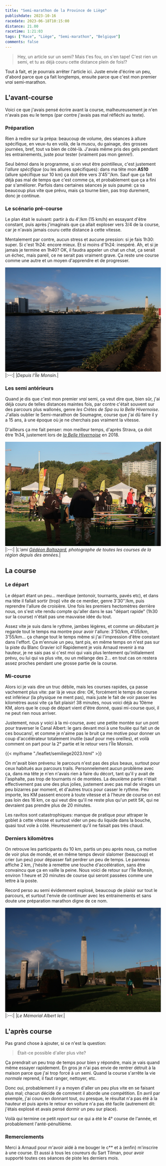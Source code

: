 ```yaml
---
title: "Semi-marathon de la Province de Liège"
publishdate: 2023-10-16
racedate: 2023-06-18T10:15:00
distance: 21.00
racetime: 1:21:03
tags: ["Race", "Liège", "Semi-marathon", "Belgique"]
comments: false
---
```


> Hey, un article sur un semi? Mais t'es fou, on s'en tape! C'est rien un semi, et tu as déjà couru cette distance plein de fois!?

Tout à fait, et je pourrais arrêter l'article ici. Juste envie d'écrire un peu, d'abord parce que ça fait longtemps, ensuite parce que c'est mon premier _vrai_ semi-marathon. 

## L'avant-course

Voici ce que j'avais pensé écrire avant la course, malheureusement je n'en n'avais pas eu le temps (par contre j'avais pas mal réfléchi au texte). 

### Préparation

Rien à redire sur la prépa: beaucoup de volume, des séances à allure spécifique, en veux-tu en voilà, de la muscu, du gainage, des grosses journées, bref, tout va bien de côté-là. J'avais même pris des gels pendant les entrainements, juste pour tester (vraiment pas mon genre!).

Seul bémol dans le programme, si on veut être pointilleux, c'est justement l'_allure spécifique_ (ou les allures spécifiques): dans ma tête mon **AS10** (allure spécifique sur 10 km) ça doit être vers 3'45''/km. Sauf que ça fait déjà pas mal de temps que c'est comme ça, et probablement que ça a fini par s'améliorer. Parfois dans certaines séances je suis paumé: ça va beaucoup plus vite que prévu, mais ça tourne bien, pas trop durement, donc je continue. 

### Le scénario pré-course

Le plan était le suivant: partir à du 4'/km (15 km/h) en essayant d'être constant, puis après j'imaginais que ça allait exploser vers 3/4 de la course, car je n'avais jamais couru cette distance à cette vitesse.

Mentalement par contre, aucun stress et aucune pression: si je fais 1h30: super. Si c'est 1h24: encore mieux. Et si moins d'1h24: inespéré. Ah, et si je jamais je termine en 1h40? OK, il faudra appeler un chat un chat, ça serait un échec, mais pareil, ce ne serait pas vraiment grave. Ça reste une course comme une autre et un moyen d'apprendre et de progresser.

![Île Monsin](./images/semiliege01.JPG)
|:--:|
|_Depuis l'Île Monsin._|

### Les semi antérieurs

Quand je dis que c'est mon premier _vrai_ semi, ça veut dire que, bien sûr, j'ai déjà couru de telles distances maintes fois, par contre c'était souvent sur des parcours plus wallonés, genre _les Crètes de Spa_ ou _la Belle Hivernoise_. J'allais oublier le Semi-marathon de Soumagne, course que j'ai dû faire il y a 15 ans, à une époque où je ne cherchais pas vraiment la vitesse.

D'ailleurs ça me fait penser: mon meilleur temps, d'après Strava, ça doit être 1h34, justement lors de [_la Belle Hivernoise_](https://www.strava.com/activities/2936140059) en 2018. 

![Gédéon](./images/semiliege02.JPG)
|:--:|
|_L'ami [Gédéon Baltazard](http://www.gedeonbaltazard.be/), photographe de toutes les courses de la région depuis des années._|


## La course

### Le départ

Le départ étant un peu... merdique (entonoir, tournants, pavés etc), et dans ma tête il fallait sortir (trop) vite de ce merdier, genre 3'30''/km, puis reprendre l'allure de croisière. Une fois les premiers hectomètres derrière nous, on s'est vite rendu compte qu'aller dans le sas "départ rapide" (1h30 sur la course) n'était pas une mauvaise idée du tout.

Assez vite je suis dans le rythme, jambes légères, et comme un débutant je regarde tout le temps ma montre pour avoir l'allure: 3'50/km, 4'05/km, 3'55/km... ça change tout le temps même si j'ai l'impression d'être constant dans l'effort. Ça m'ennuie un peu, tant pis, en même temps on n'est pas sur la piste du Blanc Gravier ici! Rapidement je vois Arnaud revenir à ma hauteur, je ne sais pas si c'est moi qui vais plus lentement qu'initialement prévu, ou lui qui va plus vite, ou un mélange des 2... en tout cas on restera assez proches pendant une grosse partie de la course.

### Mi-course
Alors ici je vais dire un truc débile, mais les courses rapides, ça passe vachement plus vite: par là je veux dire: OK, forcément le temps de course est inférieur (la physique ne ment pas), mais juste le fait de voir passer les kilomètres aussi vite ça fait plaisir! 38 minutes, nous voici déjà au 10ème KM, alors que le coup de départ vient d'être donné, quasi mi-course quoi, il ne peut rien nous arriver.

Justement, nous y voici à la mi-course, avec une petite montée sur un pont pour traverser le Canal Albert: le gars devant moi à une foulée qui fait un de ces boucans!, et comme je n'aime pas le bruit ça me motive pour donner un coup d'accélérateur totalement inutile (sauf pour mes oreilles), et voilà comment on part pour la 2° partie et le retour vers l'Île Monsin.

{{< myiframe "./leaflet/semiliege2023.html" >}}

On m'avait bien prévenu: le parcours n'est pas des plus beaux, surtout pour ceux habitués aux parcours trails. Personnelement aucun problème avec ça, dans ma tête je n'en n'avais rien à faire du décort, tant qu'il y avait de l'asphalte, pas trop de tournants ni de montées. La deuxième partie n'était effectivement pas une des plus jolies, justement avec pas mal de virages un peu bizarres par moment, et d'autres trucs pour casser le rythme. Peu importe, les KM passent encore à toute vitesse et à l'heure de course on est pas loin des 16 km, ce qui veut dire qu'il ne reste plus qu'un petit 5K, qui ne devraient pas prendre plus de 20 minutes. 

Les ravitos sont catastrophiques: manque de pratique pour attraper le goblet à cette vitesse et surtout vider un peu du liquide dans la bouche, quasi tout vole à côté. Heureusement qu'il ne faisait pas très chaud.

### Derniers kilomètres

On retrouve les participants du 10 km, partis un peu après nous, ça motive de voir plus de monde, et en même temps devoir slalomer (beaucoup) et crier (un peu) pour dépasser fait perdrer un peu de temps. Le panneau affiche 2 km, j'hésite à remettre une touche d'accélération, sans être convaincu que ça en vaille la peine. Nous voici de retour sur l'Île Monsin, environ 1 heure et 20 minutes de course qui seront passées comme une lettre à la poste.

Record perso au semi évidemment explosé, beaucoup de plaisir sur tout le parcours, et surtout l'envie de continuer avec les entrainements et sans doute une préparation marathon digne de ce nom.

![Mémorial Albert Ier](./images/semiliege03.JPG)
|:--:|
|_Le Mémorial Albert Ier._|

## L'après course

Pas grand chose à ajouter, si ce n'est la question: 
> Était-ce possible d'aller plus vite?

Ça prendrait un peu trop de temps pour bien y répondre, mais je vais quand même essayer rapidement. En gros je n'ai pas envie de rentrer détruit à la maison parce que j'ai trop forcé à un semi. Quand la course s'arrête la vie _normale_ reprend, il faut ranger, nettoyer, etc.

Donc oui, probablement il y a moyen d'aller un peu plus vite en se faisant plus mal; chacun décide de comment il aborde une compétition. En avril par exemple, j'ai couru en donnant tout, ou presque, le résultat n'a pas été à la hauteur et puis après le retour en voiture n'a pas été facile (autrement dit: j'étais explosé et avais pensé dormir un peu sur place).

Voilà qui termine ce petit _report_ sur ce qui a été le 4° course de l'année, et probablement l'anté-pénultième.

### Remerciements

Merci à Arnaud pour m'avoir aidé à me bouger le c** et à (enfin) m'inscrire à une course. Et aussi à tous les coureurs du Sart Tilman, pour avoir supporté toutes ces séances de piste les derniers mois.



